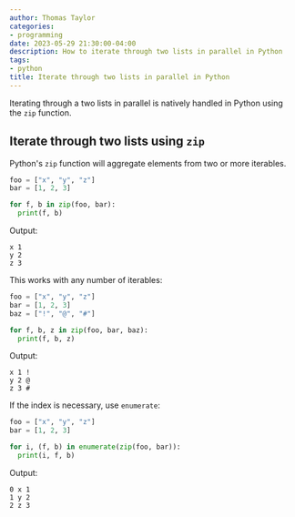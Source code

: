 ```yaml
---
author: Thomas Taylor
categories:
- programming
date: 2023-05-29 21:30:00-04:00
description: How to iterate through two lists in parallel in Python
tags:
- python
title: Iterate through two lists in parallel in Python
---
```


Iterating through a two lists in parallel is natively handled in Python using the `zip` function.

## Iterate through two lists using `zip`

Python's `zip` function will aggregate elements from two or more iterables.

```python
foo = ["x", "y", "z"]
bar = [1, 2, 3]

for f, b in zip(foo, bar):
  print(f, b)
```

Output:

```text
x 1
y 2
z 3
```

This works with any number of iterables:

```python
foo = ["x", "y", "z"]
bar = [1, 2, 3]
baz = ["!", "@", "#"]

for f, b, z in zip(foo, bar, baz):
  print(f, b, z)
```

Output:

```text
x 1 !
y 2 @
z 3 #
```

If the index is necessary, use `enumerate`:

```python
foo = ["x", "y", "z"]
bar = [1, 2, 3]

for i, (f, b) in enumerate(zip(foo, bar)):
  print(i, f, b)
```

Output:

```text
0 x 1
1 y 2
2 z 3
```